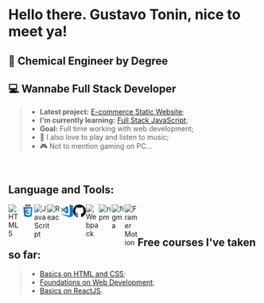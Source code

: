 # **Hello there. Gustavo Tonin, nice to meet ya!**

## 🧪 Chemical Engineer by Degree

## 💻 Wannabe Full Stack Developer

> - **Latest project:** [E-commerce Static Website](https://notstoe.github.io/shopping-cart);
> - **I'm currently learning:** [Full Stack JavaScript](https://www.theodinproject.com/paths/full-stack-javascript);
> - **Goal:** Full time working with web development;
> - 🎵 I also love to play and listen to music;
> - 🎮 Not to mention gaming on PC...

<br>

## Language and Tools:

<img align="left" alt="HTML5" width="26px" src="https://upload.wikimedia.org/wikipedia/commons/thumb/6/61/HTML5_logo_and_wordmark.svg/1200px-HTML5_logo_and_wordmark.svg.png" />

<img align="left" alt="CSS3" width="26px" src="https://raw.githubusercontent.com/github/explore/6c6508f34230f0ac0d49e847a326429eefbfc030/topics/css/css.png" />

<img align="left" alt="JavaScript" width="26px" src="https://sujanbyanjankar.com.np/wp-content/uploads/2019/09/javascript.png" />

<img align="left" alt="React" width="26px" src="https://icons-for-free.com/iconfiles/png/512/design+development+facebook+framework+mobile+react+icon-1320165723839064798.png" />

<img align="left" alt="Visual Studio Code" width="26px" src="https://raw.githubusercontent.com/github/explore/80688e429a7d4ef2fca1e82350fe8e3517d3494d/topics/visual-studio-code/visual-studio-code.png" />

<img align="left" alt="GitHub" width="26px" src="https://raw.githubusercontent.com/github/explore/78df643247d429f6cc873026c0622819ad797942/topics/github/github.png" />

<img align="left" alt="Webpack" width="26px" src="https://raw.githubusercontent.com/webpack/media/master/logo/icon.png" />

<img align="left" alt="npm" width="26px" src="https://cdn.iconscout.com/icon/free/png-256/npm-3-1175132.png" />

<img align="left" alt="figma" width="26px" src="https://i.pinimg.com/originals/a5/58/b4/a558b426cb8973523f37bbed94cf0f09.png" />

<img align="left" alt="Framer Motion" width="26px" src="https://user-images.githubusercontent.com/38039349/60953119-d3c6f300-a2fc-11e9-9596-4978e5d52180.png" />

<br><br>

## Free courses I've taken so far:

> - [Basics on HTML and CSS](https://www.freecodecamp.org/learn/);
> - [Foundations on Web Development](https://www.theodinproject.com/paths/foundations);
> - [Basics on ReactJS](https://scrimba.com/learn/learnreact).
